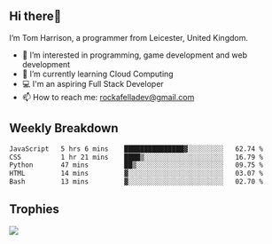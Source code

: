 ## Hi there👋
I’m Tom Harrison, a programmer from Leicester, United Kingdom.
- 👀 I’m interested in programming, game development and web development
- 🌱 I’m currently learning Cloud Computing
- 💻 I'm an aspiring Full Stack Developer
- 📫 How to reach me: [rockafelladev@gmail.com](rockafelladev@gmail.com)

## Weekly Breakdown

<!--START_SECTION:waka-->

```txt
JavaScript   5 hrs 6 mins    ███████████████▓░░░░░░░░░   62.74 %
CSS          1 hr 21 mins    ████▒░░░░░░░░░░░░░░░░░░░░   16.79 %
Python       47 mins         ██▒░░░░░░░░░░░░░░░░░░░░░░   09.75 %
HTML         14 mins         ▓░░░░░░░░░░░░░░░░░░░░░░░░   03.07 %
Bash         13 mins         ▓░░░░░░░░░░░░░░░░░░░░░░░░   02.70 %
```

<!--END_SECTION:waka-->

## Trophies

<img src="https://github-profile-trophy.vercel.app/?username=TomHarrison001&theme=nord&no-frame=true&margin-w=10&column=7" />
